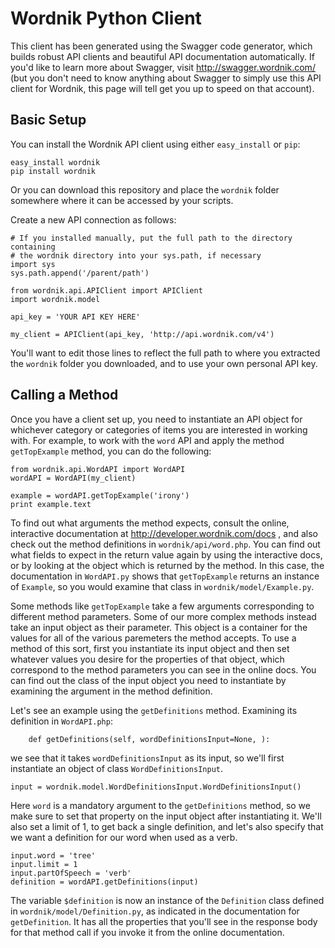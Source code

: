 Wordnik Python Client
==========
This client has been generated using the Swagger code generator, which builds robust API clients and beautiful API documentation automatically. If you'd like to learn more about Swagger, visit http://swagger.wordnik.com/ (but you don't need to know anything about Swagger to simply use this API client for Wordnik, this page will tell get you up to speed on that account).

Basic Setup
-----
You can install the Wordnik API client using either `easy_install` or `pip`:

```
easy_install wordnik
pip install wordnik
```

Or you can download this repository and place the `wordnik` folder somewhere where it can be accessed by your scripts.

Create a new API connection as follows:

```
# If you installed manually, put the full path to the directory containing
# the wordnik directory into your sys.path, if necessary
import sys
sys.path.append('/parent/path')

from wordnik.api.APIClient import APIClient
import wordnik.model

api_key = 'YOUR API KEY HERE'

my_client = APIClient(api_key, 'http://api.wordnik.com/v4')
```

You'll want to edit those lines to reflect the full path to where you extracted the `wordnik` folder you downloaded, and to use your own personal API key.

Calling a Method
-----

Once you have a client set up, you need to instantiate an API object for whichever category or categories of items you are interested in working with. For example, to work with the `word` API and apply the method `getTopExample` method, you can do the following:

```
from wordnik.api.WordAPI import WordAPI
wordAPI = WordAPI(my_client)

example = wordAPI.getTopExample('irony')
print example.text
```

To find out what arguments the method expects, consult the online, interactive documentation at http://developer.wordnik.com/docs , and also check out the method definitions in `wordnik/api/word.php`. You can find out what fields to expect in the return value again by using the interactive docs, or by looking at the object which is returned by the method. In this case, the documentation in `WordAPI.py` shows that `getTopExample` returns an instance of `Example`, so you would examine that class in `wordnik/model/Example.py`.

Some methods like `getTopExample` take a few arguments corresponding to different method parameters. Some of our more complex methods instead take an input object as their parameter. This object is a container for the values for all of the various paremeters the method accepts. To use a method of this sort, first you instantiate its input object and then set whatever values you desire for the properties of that object, which correspond to the method parameters you can see in the online docs. You can find out the class of the input object you need to instantiate by examining the argument in the method definition.

Let's see an example using the `getDefinitions` method. Examining its definition in `WordAPI.php`:

```
	def getDefinitions(self, wordDefinitionsInput=None, ):
```

we see that it takes `wordDefinitionsInput` as its input, so we'll first instantiate an object of class `WordDefinitionsInput`.

```
input = wordnik.model.WordDefinitionsInput.WordDefinitionsInput()
```

Here `word` is a mandatory argument to the `getDefinitions` method, so we make sure to set that property on the input object after instantiating it. We'll also set a limit of 1, to get back a single definition, and let's also specify that we want a definition for our word when used as a verb.

```
input.word = 'tree'
input.limit = 1
input.partOfSpeech = 'verb'
definition = wordAPI.getDefinitions(input)
```

The variable `$definition` is now an instance of the `Definition` class defined in `wordnik/model/Definition.py`, as indicated in the documentation for `getDefinition`. It has all the properties that you'll see in the response body for that method call if you invoke it from the online documentation.
